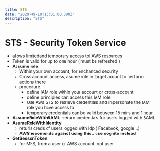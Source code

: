 ```yaml
---
title: STS 
date: "2020-09-10T16:01:00.000Z"
description: "STS"
---
```


# STS - Security Token Service
- allows limitedand temporary access toi AWS resources
- Token is valid for up to one hour ( must be refreshed )
- **Assume role**
    - Within your own account, for enchanced security
    - Cross account access, asume role in target acount to perform actions there
    - procedure
        - define IAM role within your account or cross-account
        - define principles can access this IAM role
        - Use Aws STS to retrieve credentials and impersonate the IAM role you have access to
        - temporary credentials can be valid between 15 mins and 1 hour
- **AssumeRoleWithSAML**
    -return credentials for users logged with SAML
- **AsumeRoleWithIdentity**
    - returls creds of users logged with Idp ( Facebook, google ..)
    - **AWS recomends against using this.. use cognito instead**
- **GetSessonToken**
    - for MFS, from a user or AWS account root user
